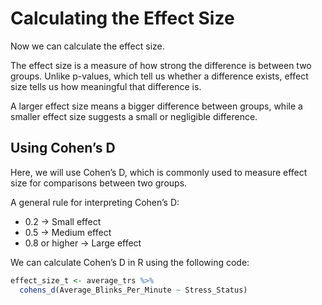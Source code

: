 # Calculating the Effect Size  

Now we can calculate the effect size.  

The effect size is a measure of how strong the difference is between two groups. Unlike p-values, which tell us whether a difference exists, effect size tells us how meaningful that difference is.  

A larger effect size means a bigger difference between groups, while a smaller effect size suggests a small or negligible difference.  

## Using Cohen’s D  

Here, we will use Cohen’s D, which is commonly used to measure effect size for comparisons between two groups.  

A general rule for interpreting Cohen’s D:  
- 0.2 → Small effect  
- 0.5 → Medium effect  
- 0.8 or higher → Large effect  

We can calculate Cohen’s D in R using the following code:  

```r
effect_size_t <- average_trs %>%
  cohens_d(Average_Blinks_Per_Minute ~ Stress_Status)
